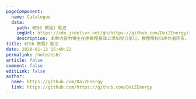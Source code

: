 ```yaml
---
pageComponent:
  name: Catalogue
  data:
    path: 《ES6 教程》笔记
    imgUrl: https://cdn.jsdelivr.net/gh/https://github.com/DaiZEnergy/image_store/blog/20200112160453.png
    description: 本章内容为博主在原教程基础上添加学习笔记，教程版权归原作者所有。来源：<a href='https://es6.ruanyifeng.com/' target='_blank'>ES6教程</a>
title: 《ES6 教程》笔记
date: 2020-01-12 15:49:22
permalink: /note/es6/
article: false
comment: false
editLink: false
author:
  name: https://github.com/DaiZEnergy
  link: https://github.com/https://github.com/DaiZEnergy
---
```


